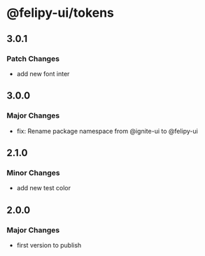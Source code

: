 # @felipy-ui/tokens

## 3.0.1

### Patch Changes

- add new font inter

## 3.0.0

### Major Changes

- fix: Rename package namespace from @ignite-ui to @felipy-ui

## 2.1.0

### Minor Changes

- add new test color

## 2.0.0

### Major Changes

- first version to publish
